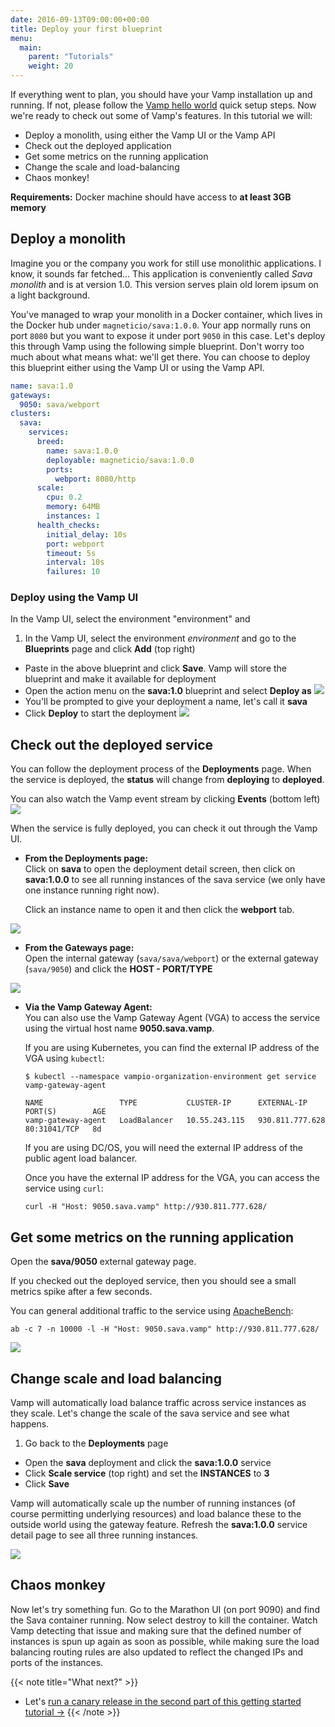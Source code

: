 ```yaml
---
date: 2016-09-13T09:00:00+00:00
title: Deploy your first blueprint
menu:
  main:
    parent: "Tutorials"
    weight: 20
---
```

If everything went to plan, you should have your Vamp installation up and running. If not, please follow the [Vamp hello world](/documentation/installation/hello-world) quick setup steps. Now we're ready to check out some of Vamp's features. In this tutorial we will:  

* Deploy a monolith, using either the Vamp UI or the Vamp API
* Check out the deployed application  
* Get some metrics on the running application  
* Change the scale and load-balancing
* Chaos monkey!    

**Requirements:** Docker machine should have access to **at least 3GB memory**

## Deploy a monolith

Imagine you or the company you work for still use monolithic applications. I know, it sounds far fetched...
This application is conveniently called *Sava monolith* and is at version 1.0. This version serves plain old lorem ipsum on a light background.

You've managed to wrap your monolith in a Docker container, which lives in the Docker hub under `magneticio/sava:1.0.0`. 
Your app normally runs on port `8080` but you want to expose it under port `9050` in this case.
 Let's deploy this through Vamp using the following simple blueprint. Don't worry too much about what means what: we'll get there. 
 You can choose to deploy this blueprint either using the Vamp UI or using the Vamp API.

```yaml
name: sava:1.0
gateways:
  9050: sava/webport
clusters:
  sava:
    services:
      breed:
        name: sava:1.0.0
        deployable: magneticio/sava:1.0.0
        ports:
          webport: 8080/http
      scale:
        cpu: 0.2       
        memory: 64MB
        instances: 1
      health_checks:
        initial_delay: 10s
        port: webport
        timeout: 5s
        interval: 10s
        failures: 10     
```


### Deploy using the Vamp UI
In the Vamp UI, select the environment "environment" and 

1. In the Vamp UI, select the environment *environment* and go to the **Blueprints** page and click **Add** (top right)
* Paste in the above blueprint and click **Save**. Vamp will store the blueprint and make it available for deployment 
* Open the action menu on the **sava:1.0** blueprint and select **Deploy as** 
  ![](/images/screens/v100/tut1/vampee-environment-blueprints-sava10-deployas.png)
* You'll be prompted to give your deployment a name, let's call it **sava**
* Click **Deploy** to start the deployment
  ![](/images/screens/v100/tut1/vampee-environment-deployments-sava.png)
  
## Check out the deployed service 

You can follow the deployment process of the **Deployments** page. When the service is deployed, the **status** will change from **deploying** to **deployed**.

You can also watch the Vamp event stream by clicking **Events** (bottom left)
![](/images/screens/v100/tut1/vampee-environment-deployments-sava-deployed-events.png)

When the service is fully deployed, you can check it out through the Vamp UI.

* **From the Deployments page:**  
  Click on **sava** to open the deployment detail screen, then click on **sava:1.0.0** to see all running instances of the sava service (we only have one instance running right now).
  
  Click an instance name to open it and then click the **webport** tab.

![](/images/screens/v100/tut1/vampee-environment-deployments-sava-instance-mono10.png)

* **From the Gateways page:**  
  Open the internal gateway (`sava/sava/webport`) or the external gateway (`sava/9050`) and click the **HOST - PORT/TYPE**

![](/images/screens/v100/tut1/vampee-environment-gateways-sava-internal-mono10.png)

* **Via the Vamp Gateway Agent:**  
  You can also use the Vamp Gateway Agent (VGA) to access the service using the virtual host name **9050.sava.vamp**.
  
  If you are using Kubernetes, you can find the external IP address of the VGA using `kubectl`:
  ```
  $ kubectl --namespace vampio-organization-environment get service vamp-gateway-agent
  
  NAME                 TYPE           CLUSTER-IP      EXTERNAL-IP       PORT(S)        AGE
  vamp-gateway-agent   LoadBalancer   10.55.243.115   930.811.777.628   80:31041/TCP   8d
  ```
  
  If you are using DC/OS, you will need the external IP address of the public agent load balancer.
  
  Once you have the external IP address for the VGA, you can access the service using `curl`:
  
  ```
  curl -H "Host: 9050.sava.vamp" http://930.811.777.628/
  ```

## Get some metrics on the running application

Open the **sava/9050** external gateway page.

If you checked out the deployed service, then you should see a small metrics spike after a few seconds.

You can general additional traffic to the service using [ApacheBench](https://httpd.apache.org/docs/2.4/programs/ab.html):

```
ab -c 7 -n 10000 -l -H "Host: 9050.sava.vamp" http://930.811.777.628/
```

![](/images/screens/v100/tut1/vampee-environment-gateways-sava-external.png)

## Change scale and load balancing

Vamp will automatically load balance traffic across service instances as they scale. Let's change the scale of the sava service and see what happens. 

1. Go back to the **Deployments** page 
* Open the **sava** deployment and click the **sava:1.0.0** service
* Click **Scale service** (top right) and set the **INSTANCES** to **3** 
* Click **Save** 

Vamp will automatically scale up the number of running instances (of course permitting underlying resources) and load balance these to the outside world using the gateway feature. Refresh the **sava:1.0.0** service detail page to see all three running instances.

![](/images/screens/v100/tut1/vampee-environment-deployments-sava-instances-3.png)

## Chaos monkey

Now let's try something fun. Go to the Marathon UI (on port 9090) and find the Sava container running. Now select destroy to kill the container. Watch Vamp detecting that issue and making sure that the defined number of instances is spun up again as soon as possible, while making sure the load balancing routing rules are also updated to reflect the changed IPs and ports of the instances.

{{< note title="What next?" >}}
* Let's [run a canary release in the second part of this getting started tutorial →](/documentation/tutorials/run-a-canary-release/)
{{< /note >}}

